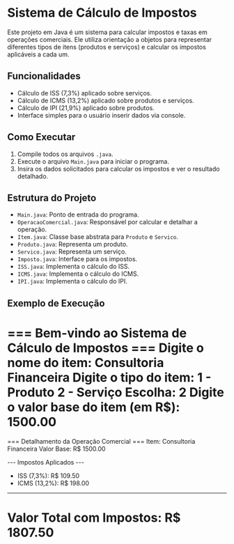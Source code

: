 # Sistema de Cálculo de Impostos

Este projeto em Java é um sistema para calcular impostos e taxas em operações comerciais. Ele utiliza orientação a objetos para representar diferentes tipos de itens (produtos e serviços) e calcular os impostos aplicáveis a cada um.

## Funcionalidades

- Cálculo de ISS (7,3%) aplicado sobre serviços.
- Cálculo de ICMS (13,2%) aplicado sobre produtos e serviços.
- Cálculo de IPI (21,9%) aplicado sobre produtos.
- Interface simples para o usuário inserir dados via console.

## Como Executar

1. Compile todos os arquivos `.java`.
2. Execute o arquivo `Main.java` para iniciar o programa.
3. Insira os dados solicitados para calcular os impostos e ver o resultado detalhado.

## Estrutura do Projeto

- `Main.java`: Ponto de entrada do programa.
- `OperacaoComercial.java`: Responsável por calcular e detalhar a operação.
- `Item.java`: Classe base abstrata para `Produto` e `Servico`.
- `Produto.java`: Representa um produto.
- `Servico.java`: Representa um serviço.
- `Imposto.java`: Interface para os impostos.
- `ISS.java`: Implementa o cálculo do ISS.
- `ICMS.java`: Implementa o cálculo do ICMS.
- `IPI.java`: Implementa o cálculo do IPI.

## Exemplo de Execução

=== Bem-vindo ao Sistema de Cálculo de Impostos ===
Digite o nome do item:
Consultoria Financeira
Digite o tipo do item:
1 - Produto
2 - Serviço
Escolha: 2
Digite o valor base do item (em R$):
1500.00
==============================================

=== Detalhamento da Operação Comercial ===
Item: Consultoria Financeira
Valor Base: R$ 1500.00

--- Impostos Aplicados ---
  - ISS (7,3%): R$ 109.50
  - ICMS (13,2%): R$ 198.00
----------------------------
Valor Total com Impostos: R$ 1807.50
==============================================
 
